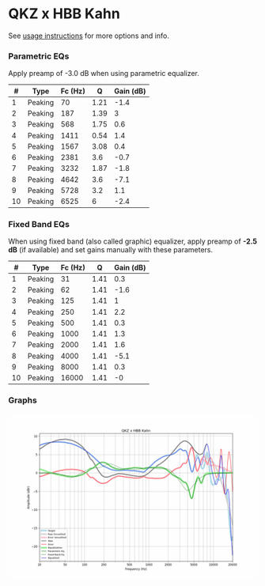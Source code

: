 # QKZ x HBB Kahn
See [usage instructions](https://github.com/jaakkopasanen/AutoEq#usage) for more options and info.

### Parametric EQs
Apply preamp of -3.0 dB when using parametric equalizer.

|   # | Type    |   Fc (Hz) |    Q |   Gain (dB) |
|-----|---------|-----------|------|-------------|
|   1 | Peaking |        70 | 1.21 |        -1.4 |
|   2 | Peaking |       187 | 1.39 |         3   |
|   3 | Peaking |       568 | 1.75 |         0.6 |
|   4 | Peaking |      1411 | 0.54 |         1.4 |
|   5 | Peaking |      1567 | 3.08 |         0.4 |
|   6 | Peaking |      2381 | 3.6  |        -0.7 |
|   7 | Peaking |      3232 | 1.87 |        -1.8 |
|   8 | Peaking |      4642 | 3.6  |        -7.1 |
|   9 | Peaking |      5728 | 3.2  |         1.1 |
|  10 | Peaking |      6525 | 6    |        -2.4 |

### Fixed Band EQs
When using fixed band (also called graphic) equalizer, apply preamp of **-2.5 dB** (if available) and set gains manually with these parameters.

|   # | Type    |   Fc (Hz) |    Q |   Gain (dB) |
|-----|---------|-----------|------|-------------|
|   1 | Peaking |        31 | 1.41 |         0.3 |
|   2 | Peaking |        62 | 1.41 |        -1.6 |
|   3 | Peaking |       125 | 1.41 |         1   |
|   4 | Peaking |       250 | 1.41 |         2.2 |
|   5 | Peaking |       500 | 1.41 |         0.3 |
|   6 | Peaking |      1000 | 1.41 |         1.3 |
|   7 | Peaking |      2000 | 1.41 |         1.6 |
|   8 | Peaking |      4000 | 1.41 |        -5.1 |
|   9 | Peaking |      8000 | 1.41 |         0.3 |
|  10 | Peaking |     16000 | 1.41 |        -0   |

### Graphs
![](./QKZ%20x%20HBB%20Kahn.png)

